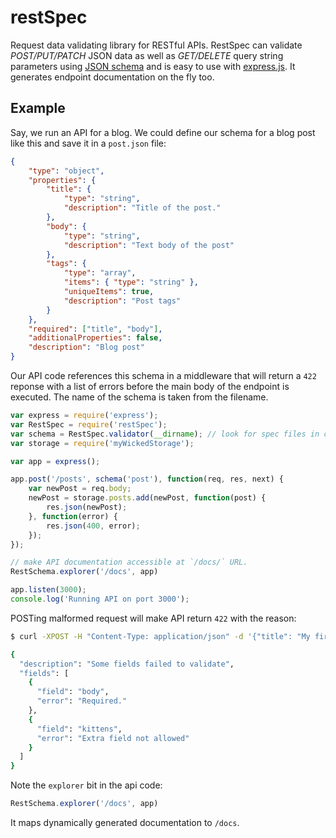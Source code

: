 # restSpec

Request data validating library for RESTful APIs. RestSpec can validate _POST/PUT/PATCH_ JSON data as well as _GET/DELETE_ query string parameters using [JSON schema](http://json-schema.org/) and is easy to use with [express.js](http://expressjs.com/). It generates endpoint documentation on the fly too.

## Example

Say, we run an API for a blog. We could define our schema for a blog post like this and save it in a `post.json` file:

```json
{
    "type": "object",
    "properties": {
        "title": {
            "type": "string", 
            "description": "Title of the post."
        },
        "body": {
            "type": "string",
            "description": "Text body of the post"
        },
        "tags": {
            "type": "array",
            "items": { "type": "string" },
            "uniqueItems": true,
            "description": "Post tags"
        }
    },
    "required": ["title", "body"],
    "additionalProperties": false,
    "description": "Blog post"
}
```

Our API code references this schema in a middleware that will return a `422` reponse with a list of errors before the main body of the endpoint is executed. The name of the schema is taken from the filename.

```javascript
var express = require('express');
var RestSpec = require('restSpec');
var schema = RestSpec.validator(__dirname); // look for spec files in current directory
var storage = require('myWickedStorage');

var app = express();

app.post('/posts', schema('post'), function(req, res, next) {
    var newPost = req.body;
    newPost = storage.posts.add(newPost, function(post) {
        res.json(newPost);
    }, function(error) {
        res.json(400, error);
    });
});

// make API documentation accessible at `/docs/` URL. 
RestSchema.explorer('/docs', app)

app.listen(3000);
console.log('Running API on port 3000');

```

POSTing malformed request will make API return `422` with the reason:

```bash
$ curl -XPOST -H "Content-Type: application/json" -d '{"title": "My first post", "kittens": true}' http://localhost:3000/posts

{
  "description": "Some fields failed to validate",
  "fields": [
    {
      "field": "body",
      "error": "Required."
    },
    {
      "field": "kittens",
      "error": "Extra field not allowed"
    }
  ]
}
```

Note the `explorer` bit in the api code:
```javascript
RestSchema.explorer('/docs', app)
```

It maps dynamically generated documentation to `/docs`.
